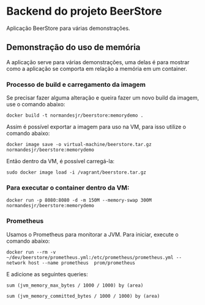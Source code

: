 # Backend do projeto BeerStore

Aplicação BeerStore para várias demonstrações.

## Demonstração do uso de memória

A aplicação serve para várias demonstrações, uma delas é para mostrar como a aplicação se comporta em relação a memória em um container.

### Processo de build e carregamento da imagem

Se precisar fazer alguma alteração e queira fazer um novo build da imagem, use o comando abaixo:

```
docker build -t normandesjr/beerstore:memorydemo .
```

Assim é possível exportar a imagem para uso na VM, para isso utilize o comando abaixo:

```
docker image save -o virtual-machine/beerstore.tar.gz normandesjr/beerstore:memorydemo
```

Então dentro da VM, é possível carregá-la:

```
sudo docker image load -i /vagrant/beerstore.tar.gz
```

### Para executar o container dentro da VM:

```
docker run -p 8080:8080 -d -m 150M --memory-swap 300M normandesjr/beerstore:memorydemo
```

### Prometheus

Usamos o Prometheus para monitorar a JVM. Para iniciar, execute o comando abaixo:

```
docker run --rm -v ~/dev/beerstore/prometheus.yml:/etc/prometheus/prometheus.yml --network host --name prometheus  prom/prometheus
```

E adicione as seguintes queries:

```
sum (jvm_memory_max_bytes / 1000 / 1000) by (area)
```

```
sum (jvm_memory_committed_bytes / 1000 / 1000) by (area)
```
